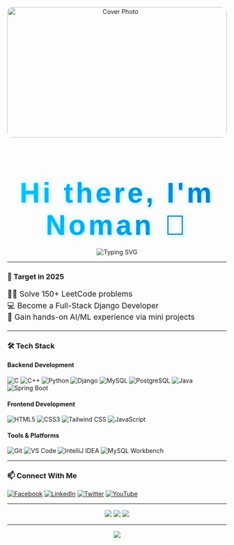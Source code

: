 <p align="center">
  <img 
    src="https://drive.google.com/uc?export=view&id=1Cv-t5yrvA5c7_17YSyzdUmHDu5imhfez" 
    alt="Cover Photo" 
    width="100%" 
    style="max-height: 300px; object-fit: cover; border-radius: 12px;" 
  />
</p>

<link href="https://fonts.googleapis.com/css2?family=Poppins:wght@700&display=swap" rel="stylesheet">

<h1 align="center" style="
  font-family: 'Poppins', sans-serif; 
  font-size: 4rem; 
  background: linear-gradient(90deg, #00C7FF, #0057B7);
  -webkit-background-clip: text; 
  -webkit-text-fill-color: transparent;
  letter-spacing: 0.1em;
  text-shadow: 2px 2px 8px rgba(0, 199, 255, 0.5);
  margin-bottom: 1rem;
">
  Hi there, I'm Noman 👋
</h1>

<p align="center">
  <img src="https://readme-typing-svg.herokuapp.com?font=Fira+Code&size=22&duration=3000&pause=1000&color=00C7FF&center=true&vCenter=true&width=440&lines=Aspiring+Full-Stack+Developer;Python+Django+Backend+Enthusiast;Python+%7C+React+%7C+MySQL;Always+Learning+New+Things" alt="Typing SVG" />
</p>

---

### 🎯 Target in 2025

<ul style="list-style: none; padding: 0; font-size: 1.1rem; line-height: 1.5;">
  <li>👨‍💻 Solve 150+ LeetCode problems</li>
  <li>💻 Become a Full-Stack Django Developer</li>
  <li>🤖 Gain hands-on AI/ML experience via mini projects</li>
</ul>

---

### 🛠 Tech Stack

#### Backend Development  
![C](https://img.shields.io/badge/-C-00599C?style=for-the-badge&logo=c&logoColor=white) ![C++](https://img.shields.io/badge/-C++-00599C?style=for-the-badge&logo=c%2B%2B&logoColor=white) ![Python](https://img.shields.io/badge/-Python-3776AB?style=for-the-badge&logo=python&logoColor=white) ![Django](https://img.shields.io/badge/-Django-092E20?style=for-the-badge&logo=django&logoColor=white) ![MySQL](https://img.shields.io/badge/-MySQL-4479A1?style=for-the-badge&logo=mysql&logoColor=white) ![PostgreSQL](https://img.shields.io/badge/-PostgreSQL-336791?style=for-the-badge&logo=postgresql&logoColor=white) ![Java](https://img.shields.io/badge/-Java-007396?style=for-the-badge&logo=java&logoColor=white) ![Spring Boot](https://img.shields.io/badge/-Java_Spring_Boot-6DB33F?style=for-the-badge&logo=springboot&logoColor=white)



#### Frontend Development
![HTML5](https://img.shields.io/badge/-HTML5-E34F26?style=for-the-badge&logo=html5&logoColor=white)
![CSS3](https://img.shields.io/badge/-CSS3-1572B6?style=for-the-badge&logo=css3&logoColor=white)
![Tailwind CSS](https://img.shields.io/badge/-Tailwind%20CSS-38B2AC?style=for-the-badge&logo=tailwind-css&logoColor=white)
![JavaScript](https://img.shields.io/badge/-JavaScript-F7DF1E?style=for-the-badge&logo=javascript&logoColor=black)


#### Tools & Platforms  
![Git](https://img.shields.io/badge/-Git-F05032?style=for-the-badge&logo=git&logoColor=white) ![VS Code](https://img.shields.io/badge/-VS%20Code-007ACC?style=for-the-badge&logo=visual-studio-code&logoColor=white) ![IntelliJ IDEA](https://img.shields.io/badge/-IntelliJ_IDEA-000000?style=for-the-badge&logo=intellij-idea&logoColor=white) ![MySQL Workbench](https://img.shields.io/badge/-MySQL_Workbench-4479A1?style=for-the-badge&logo=mysql&logoColor=white)


---

### 📫 Connect With Me

<p>
  <a href="https://facebook.com/nomancsediu" target="_blank" rel="noopener noreferrer"><img src="https://img.icons8.com/bubbles/50/000000/facebook.png" alt="Facebook" /></a>
  <a href="https://www.linkedin.com/in/noman797/" target="_blank" rel="noopener noreferrer"><img src="https://img.icons8.com/bubbles/50/000000/linkedin.png" alt="LinkedIn" /></a>
  <a href="#" target="_blank" rel="noopener noreferrer"><img src="https://img.icons8.com/bubbles/50/undefined/twitter-circled.png" alt="Twitter" /></a>
  <a href="#" target="_blank" rel="noopener noreferrer"><img src="https://img.icons8.com/bubbles/50/undefined/youtube.png" alt="YouTube" /></a>
</p>

---

<p align="center">
  <img src="https://github-readme-stats.vercel.app/api?username=nomancsediu&show_icons=true&theme=tokyonight" />
  <img src="https://github-readme-stats.vercel.app/api/top-langs/?username=nomancsediu&layout=compact&theme=tokyonight" />
  <img src="https://github-readme-streak-stats.herokuapp.com/?user=nomancsediu&theme=tokyonight" />
</p>

---

<p align="center">
  <img src="https://capsule-render.vercel.app/api?type=waving&color=gradient&height=120&section=footer" />
</p>

